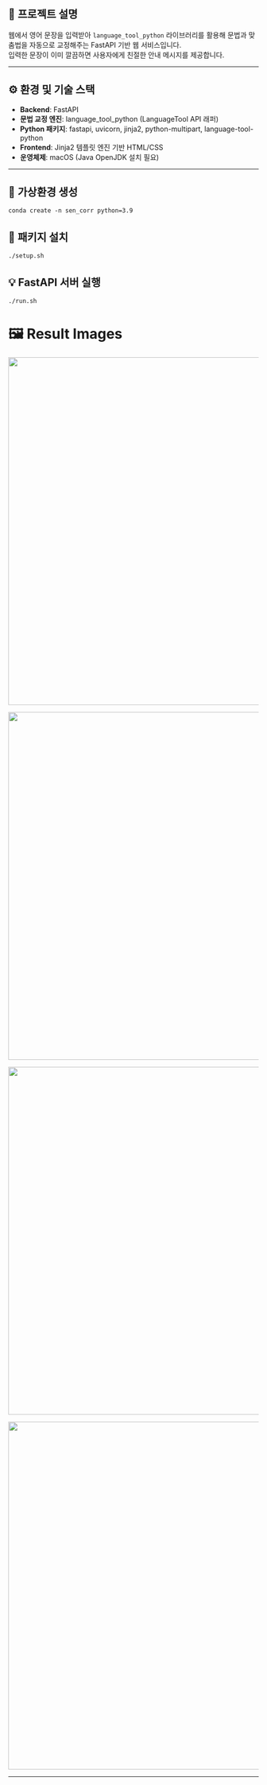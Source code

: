 ## 🚀 프로젝트 설명

웹에서 영어 문장을 입력받아 `language_tool_python` 라이브러리를 활용해 문법과 맞춤법을 자동으로 교정해주는 FastAPI 기반 웹 서비스입니다.  
입력한 문장이 이미 깔끔하면 사용자에게 친절한 안내 메시지를 제공합니다.

---

## ⚙️ 환경 및 기술 스택

- **Backend**: FastAPI  
- **문법 교정 엔진**: language_tool_python (LanguageTool API 래퍼)  
- **Python 패키지**: fastapi, uvicorn, jinja2, python-multipart, language-tool-python  
- **Frontend**: Jinja2 템플릿 엔진 기반 HTML/CSS  
- **운영체제**: macOS (Java OpenJDK 설치 필요)  

---

## 🐍 가상환경 생성
```
conda create -n sen_corr python=3.9
```

## 🌈 패키지 설치
```
./setup.sh
```

## 💡 FastAPI 서버 실행
```
./run.sh
```

# 🖼️ Result Images
<p align="center">
  <img src="https://github.com/user-attachments/assets/c1086e00-4ee6-4a13-95ce-dbebdbde22a4" width="700">
</p>

<p align="center">
  <img src="https://github.com/user-attachments/assets/a404619a-c45e-4e7f-a21d-fbe17da7b240" width="700">
</p>

<p align="center">
  <img src="https://github.com/user-attachments/assets/901a76e6-32fd-4d11-bb34-aa56a07ffc60" width="700">
</p>

<p align="center">
  <img src="https://github.com/user-attachments/assets/d7112040-a81f-4e0c-9c21-b68555b54562" width="700">
</p>

---
